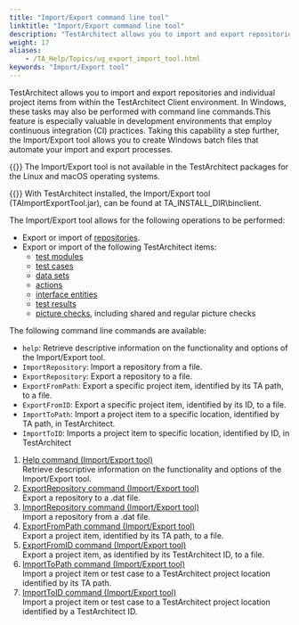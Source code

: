 ```yaml
--- 
title: "Import/Export command line tool"
linktitle: "Import/Export command line tool"
description: "TestArchitect allows you to import and export repositories and individual project items from within the TestArchitect Client environment. In Windows, these tasks may also be performed with command line commands."
weight: 17
aliases: 
    - /TA_Help/Topics/ug_export_import_tool.html
keywords: "Import/Export tool"
---
```


TestArchitect allows you to import and export repositories and individual project items from within the TestArchitect Client environment. In Windows, these tasks may also be performed with command line commands.This feature is especially valuable in development environments that employ continuous integration \(CI\) practices. Taking this capability a step further, the Import/Export tool allows you to create Windows batch files that automate your import and export processes.

{{<restriction>}} The Import/Export tool is not available in the TestArchitect packages for the Linux and macOS operating systems.

{{<note>}} With TestArchitect installed, the Import/Export tool \(TAImportExportTool.jar\), can be found at TA\_INSTALL\_DIR\\binclient.

The Import/Export tool allows for the following operations to be performed:

-   Export or import of [repositories](/user-guide/getting-started/working-with-repositories/).
-   Export or import of the following TestArchitect items:
    -   [test modules](/user-guide/introduction-to-action-based-testing/action-based-testing/test-modules)
    -   [test cases](/user-guide/tests/test-cases/)
    -   [data sets](/user-guide/projects-and-project-items/project-items/data-sets/)
    -   [actions](/user-guide/actions/user-defined-actions/)
    -   [interface entities](/user-guide/interface-definitions/creating-interface-entities)
    -   [test results](/user-guide/working-with-test-results/)
    -   [picture checks](/user-guide/projects-and-project-items/project-items/picture-checks/), including shared and regular picture checks

The following command line commands are available:

-   `help`: Retrieve descriptive information on the functionality and options of the Import/Export tool.
-   `ImportRepository`: Import a repository from a file.
-   `ExportRepository`: Export a repository to a file.
-   `ExportFromPath`: Export a specific project item, identified by its TA path, to a file.
-   `ExportFromID`: Export a specific project item, identified by its ID, to a file.
-   `ImportToPath`: Import a project item to a specific location, identified by TA path, in TestArchitect.
-   `ImportToID`: Imports a project item to specific location, identified by ID, in TestArchitect

1.  [Help command \(Import/Export tool\)](/user-guide/import-export-command-line-tool/help-command/)  
Retrieve descriptive information on the functionality and options of the Import/Export tool.
2.  [ExportRepository command \(Import/Export tool\)](/user-guide/import-export-command-line-tool/exportrepository-command/)  
Export a repository to a .dat file.
3.  [ImportRepository command \(Import/Export tool\)](/user-guide/import-export-command-line-tool/importrepository-command/)  
Import a repository from a .dat file.
4.  [ExportFromPath command \(Import/Export tool\)](/user-guide/import-export-command-line-tool/exportfrompath-command/)  
Export a project item, identified by its TA path, to a file.
5.  [ExportFromID command \(Import/Export tool\)](/user-guide/import-export-command-line-tool/exportfromid-command/)  
Export a project item, as identified by its TestArchitect ID, to a file.
6.  [ImportToPath command \(Import/Export tool\)](/user-guide/import-export-command-line-tool/importtopath-command/)  
Import a project item or test case to a TestArchitect project location identified by its TA path.
7.  [ImportToID command \(Import/Export tool\)](/user-guide/import-export-command-line-tool/importtoid-command/)  
Import a project item or test case to a TestArchitect project location identified by a TestArchitect ID.




